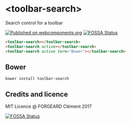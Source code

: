 # \<toolbar-search\>

Search control for a toolbar

[![Published on webcomponents.org](https://img.shields.io/badge/webcomponents.org-published-blue.svg)](https://www.webcomponents.org/element/cforgeard/toolbar-search)
[![FOSSA Status](https://app.fossa.io/api/projects/git%2Bgithub.com%2Fcforgeard%2Ftoolbar-search.svg?type=shield)](https://app.fossa.io/projects/git%2Bgithub.com%2Fcforgeard%2Ftoolbar-search?ref=badge_shield)

<!---
```
<custom-element-demo>
  <template>
    <script src="../webcomponentsjs/webcomponents-lite.js"></script>
    <link rel="import" href="toolbar-search.html">
    <style>*{font-family:"Source Sans Pro",Roboto,sans-serif;}</style>
    <next-code-block></next-code-block>
  </template>
</custom-element-demo>
```
-->
```html
<toolbar-search></toolbar-search>
<toolbar-search active></toolbar-search>
<toolbar-search active term="Bower"></toolbar-search>
```

## Bower

```
bower install toolbar-search
```

## Credits and licence

MIT Licence
@ FORGEARD Clément 2017

[![FOSSA Status](https://app.fossa.io/api/projects/git%2Bgithub.com%2Fcforgeard%2Ftoolbar-search.svg?type=large)](https://app.fossa.io/projects/git%2Bgithub.com%2Fcforgeard%2Ftoolbar-search?ref=badge_large)